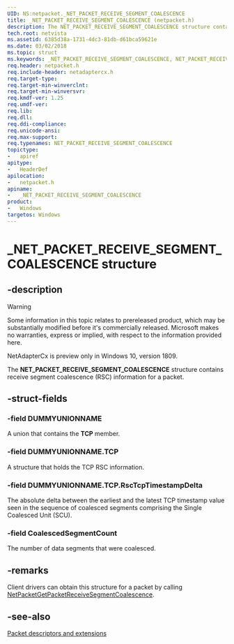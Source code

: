 ```yaml
---
UID: NS:netpacket._NET_PACKET_RECEIVE_SEGMENT_COALESCENCE
title: _NET_PACKET_RECEIVE_SEGMENT_COALESCENCE (netpacket.h)
description: The NET_PACKET_RECEIVE_SEGMENT_COALESCENCE structure contains receive segment coalescence (RSC) information for a packet.
tech.root: netvista
ms.assetid: 6385d38a-1731-4dc3-81db-d61bca59621e
ms.date: 03/02/2018
ms.topic: struct
ms.keywords: _NET_PACKET_RECEIVE_SEGMENT_COALESCENCE, NET_PACKET_RECEIVE_SEGMENT_COALESCENCE, 
req.header: netpacket.h
req.include-header: netadaptercx.h
req.target-type:
req.target-min-winverclnt:
req.target-min-winversvr:
req.kmdf-ver: 1.25
req.umdf-ver:
req.lib:
req.dll:
req.ddi-compliance:
req.unicode-ansi:
req.max-support:
req.typenames: NET_PACKET_RECEIVE_SEGMENT_COALESCENCE
topictype: 
-	apiref
apitype: 
-	HeaderDef
apilocation: 
-	netpacket.h
apiname: 
-	_NET_PACKET_RECEIVE_SEGMENT_COALESCENCE
product:
-	Windows
targetos: Windows
---
```


# _NET_PACKET_RECEIVE_SEGMENT_COALESCENCE structure

## -description
> [!WARNING]
> Some information in this topic relates to prereleased product, which may be substantially modified before it's commercially released. Microsoft makes no warranties, express or implied, with respect to the information provided here.
>
> NetAdapterCx is preview only in Windows 10, version 1809.

The **NET_PACKET_RECEIVE_SEGMENT_COALESCENCE** structure contains receive segment coalescence (RSC) information for a packet.

## -struct-fields

### -field DUMMYUNIONNAME
A union that contains the **TCP** member.

### -field DUMMYUNIONNAME.TCP
A structure that holds the TCP RSC information.
 
### -field DUMMYUNIONNAME.TCP.RscTcpTimestampDelta
The absolute delta between the earliest and the latest TCP timestamp value seen in the sequence of coalesced segments comprising the Single Coalesced Unit (SCU).

### -field CoalescedSegmentCount
The number of data segments that were coalesced.

## -remarks
Client drivers can obtain this structure for a packet by calling [NetPacketGetPacketReceiveSegmentCoalescence](nf-netpacket-netpacketgetpacketreceivesegmentcoalescence.md).



## -see-also

[Packet descriptors and extensions](https://docs.microsoft.com/windows-hardware/drivers/netcx/packet-descriptors-and-extensions)
